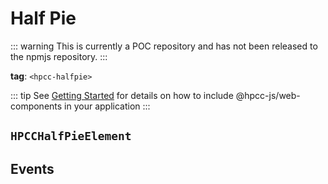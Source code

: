 # Half Pie

::: warning
This is currently a POC repository and has not been released to the npmjs repository.
:::

**tag**: `<hpcc-halfpie>`

<ClientOnly>
  <hpcc-preview style="width:100%;height:400px">
    <hpcc-halfpie style="width:100%;height:100%">
    </hpcc-halfpie>
    <script>
      document.querySelector("hpcc-halfpie").columns = ["Subject", "Score"];
      document.querySelector("hpcc-halfpie").data = [
        ["Math", 88],
        ["English", 72],
        ["Science", 60],
        ["History", 50],
        ["Geography", 40],
        ["Biology", 30],
        ["Physics", 20],
        ["Chemistry", 10]
      ];
    </script>
  </hpcc-preview>
</ClientOnly>

::: tip
See [Getting Started](../../../README) for details on how to include @hpcc-js/web-components in your application
:::

## `HPCCHalfPieElement`

## Events
